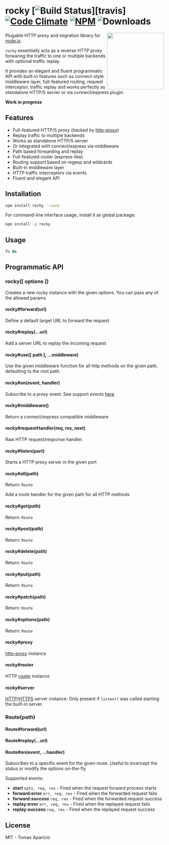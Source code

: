 # rocky [![Build Status](https://api.travis-ci.org/h2non/rocky.svg?branch=master&style=flat)][travis] [![Code Climate](https://codeclimate.com/github/h2non/rocky/badges/gpa.svg)](https://codeclimate.com/github/h2non/rocky) [![NPM](https://img.shields.io/npm/v/rocky.svg)](https://www.npmjs.org/package/rocky) ![Downloads](https://img.shields.io/npm/dm/rocky.svg)

<img align="right" height="180" src="http://s22.postimg.org/f0jmde7o1/rocky.jpg" />

Plugable HTTP proxy and migration library for [node.js](http://nodejs.org).

`rocky` essentially acts as a reverse HTTP proxy forwaring the traffic to one or multiple backends with optional traffic replay.

It provides an elegant and fluent programmatic API with built-in features such as connect-style middleware layer, full-featured routing, request interceptor, traffic replay and works perfectly as standalone HTTP/S server or via connect/express plugin.

**Work in progress**

## Features

- Full-featured HTTP/S proxy (backed by [http-proxy](https://github.com/nodejitsu/node-http-proxy))
- Replay traffic to multiple backends
- Works as standalone HTTP/S server
- Or integrated with connect/express via middleware
- Path based forwarding and replay
- Full-featured router (express-like)
- Routing support based on regexp and wildcards
- Built-in middleware layer
- HTTP traffic interceptors via events
- Fluent and elegant API

## Installation

```bash
npm install rocky --save
```

For command-line interface usage, install it as global package:
```bash
npm install -g rocky
```

## Usage

```js
To do
```

## Programmatic API

### rocky([ options ])

Creates a new rocky instance with the given options.
You can pass any of the allowed params

#### rocky#forward(url)

Define a default target URL to forward the request

#### rocky#replay(...url)

Add a server URL to replay the incoming request

#### rocky#use([ path ], ...middleware)

Use the given middleware function for all http methods on the given path, defaulting to the root path.

#### rocky#on(event, handler)

Subscribe to a proxy event. See support events [here](https://github.com/nodejitsu/node-http-proxy#listening-for-proxy-events)

#### rocky#middleware()

Return a connect/express compatible middleware

#### rocky#requestHandler(req, res, next)

Raw HTTP request/response handler.

#### rocky#listen(port)

Starts a HTTP proxy server in the given port

#### rocky#all(path)
Return: `Route`

Add a route handler for the given path for all HTTP methods

#### rocky#get(path)
Return: `Route`

#### rocky#post(path)
Return: `Route`

#### rocky#delete(path)
Return: `Route`

#### rocky#put(path)
Return: `Route`

#### rocky#patch(path)
Return: `Route`

#### rocky#options(path)
Return: `Route`

#### rocky#proxy

[http-proxy](https://github.com/nodejitsu/node-http-proxy) instance

#### rocky#router

HTTP [router](https://github.com/pillarjs/router#routeroptions) instance

#### rocky#server

[HTTP](https://nodejs.org/api/http.html)/[HTTPS](https://nodejs.org/api/https.html) server instance.
Only present if `listen()` was called starting the built-in server.

### Route(path)

#### Route#forward(url)

#### Route#replay(...url)

#### Route#on(event, ...handler)

Subscribes to a specific event for the given route.
Useful to incercept the status or modify the options on-the-fly

Supported events:

- **start** `opts, req, res` - Fired when the request forward process starts
- **forward:error** `err, req, res` - Fired when the forwarded request fails
- **forward:success** `req, res` - Fired when the forwarded request success
- **replay:error** `err, req, res` - Fired when the replayed request fails
- **replay:success** `req, res` - Fired when the replayed request success

## License

MIT - Tomas Aparicio
